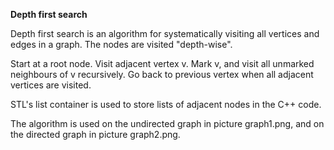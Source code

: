 **Depth first search**

Depth first search is an algorithm for systematically visiting all vertices and edges in a graph. The nodes are visited "depth-wise".

Start at a root node. Visit adjacent vertex v. Mark v, and visit all unmarked neighbours of v recursively. Go back to previous vertex when all adjacent vertices are visited.

STL's list container is used to store lists of adjacent nodes in the C++ code.

The algorithm is used on the undirected graph in picture graph1.png, and on the directed graph in picture graph2.png.
